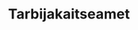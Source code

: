 ---
title: Tarbijakaitseamet
maintainer_name: No details supplied
maintainer_email: ''
description: ''
---